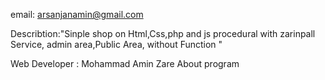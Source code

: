email: arsanjanamin@gmail.com

Describtion:"Sinple shop on Html,Css,php and js procedural with zarinpall Service,
 admin area,Public Area, without Function "
 
 Web Developer : Mohammad Amin Zare
 About program
 
  